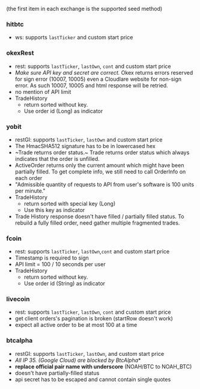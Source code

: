 (the first item in each exchange is the supported seed method)

### hitbtc
- ws: supports `lastTicker` and custom start price

### okexRest
- rest: supports `lastTicker`, `lastOwn`, `cont` and custom start price
- *Make sure API key and secret are correct.* Okex returns errors reserved for sign error (10007, 10005) even a Cloudlare website for non-sign error.
As such 10007, 10005 and html response will be retried.
- no mention of API limit
- TradeHistory
    - return sorted without key.
    - Use order id (Long) as indicator

### yobit
- restGI: supports `lastTicker`, `lastOwn` and custom start price
- The HmacSHA512 signature has to be in lowercased hex
- ~Trade returns order status.~ Trade returns order status which always indicates that the order is unfilled.
- ActiveOrder returns only the current amount which might have been partially filled. To get complete info, we still need to call OrderInfo on each order
- "Admissible quantity of requests to API from user's software is 100 units per minute."
- TradeHistory
    - return sorted with special key (Long)
    - Use this key as indicator
- Trade History response doesn't have filled / partially filled status. To rebuild a fully filled order, need gather multiple fragmented trades.

### fcoin
- rest: supports `lastTicker`, `lastOwn`,`cont` and custom start price
- Timestamp is required to sign
- API limit = 100 / 10 seconds per user
- TradeHistory
    - return sorted without key.
    - Use order id (String) as indicator

### livecoin
- rest: supports `lastTicker`, `lastOwn`, `cont` and custom start price
- get client orders's pagination is broken (startRow doesn't work)
- expect all active order to be at most 100 at a time

### btcalpha
- restGI: supports `lastTicker`, `lastOwn`,  and custom start price
- **All IP 35.* (Google Cloud) are blocked by BtcAlpha**
- **replace official pair name with underscore** (NOAH/BTC to NOAH_BTC)
- doesn't have partially-filled status
- api secret has to be escaped and cannot contain single quotes

